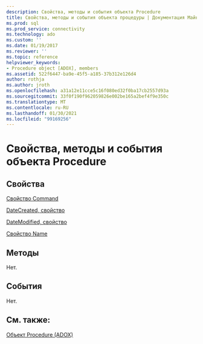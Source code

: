 ```yaml
---
description: Свойства, методы и события объекта Procedure
title: Свойства, методы и события объекта процедуры | Документация Майкрософт
ms.prod: sql
ms.prod_service: connectivity
ms.technology: ado
ms.custom: ''
ms.date: 01/19/2017
ms.reviewer: ''
ms.topic: reference
helpviewer_keywords:
- Procedure object [ADOX], members
ms.assetid: 522f6447-ba9e-45f5-a185-37b312e126d4
author: rothja
ms.author: jroth
ms.openlocfilehash: a31a12e11cce5c16f080ed32f0ba17cb2557d93a
ms.sourcegitcommit: 33f0f190f962059826e002be165a2bef4f9e350c
ms.translationtype: MT
ms.contentlocale: ru-RU
ms.lasthandoff: 01/30/2021
ms.locfileid: "99169256"
---
```

# <a name="procedure-object-properties-methods-and-events"></a>Свойства, методы и события объекта Procedure
## <a name="properties"></a>Свойства  
 [Свойство Command](./command-property-adox.md)  
  
 [DateCreated, свойство](./datecreated-property-adox.md)  
  
 [DateModified, свойство](./datemodified-property-adox.md)  
  
 [Свойство Name](./name-property-adox.md)  
  
## <a name="methods"></a>Методы  
 Нет.  
  
## <a name="events"></a>События  
 Нет.  
  
## <a name="see-also"></a>См. также:  
 [Объект Procedure (ADOX)](./procedure-object-adox.md)